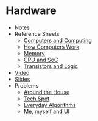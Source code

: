 # Hardware

* [Notes](notes)
* Reference Sheets
    * [Computers and Computing](https://cs50.harvard.edu/ap/2020/assets/pdfs/computers_and_computing.pdf)
    * [How Computers Work](https://cs50.harvard.edu/ap/2020/assets/pdfs/how_computers_work.pdf)
    * [Memory](https://cs50.harvard.edu/ap/2020/assets/pdfs/memory.pdf)
    * [CPU and SoC](https://cs50.harvard.edu/ap/2020/assets/pdfs/cpu_and_soc.pdf)
    * [Transistors and Logic](https://cs50.harvard.edu/ap/2020/assets/pdfs/transistors_and_logic.pdf)
* [Video](https://youtu.be/6mbFO0ZLMW8)
* [Slides](http://cdn.cs50.net/cscie1a/2017/fall/lectures/hardware/hardware.pdf)
* Problems
  * [Around the House](https://docs.cs50.net/2019/ap/problems/house/house.html)
  * [Tech Spot](https://docs.cs50.net/2019/ap/problems/tech/tech.html)
  * [Everyday Algorithms](https://docs.cs50.net/2019/ap/problems/algorithms/algorithms.html)
  * [Me, myself and UI](https://docs.cs50.net/2019/ap/problems/ui/ui.html)